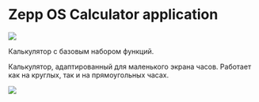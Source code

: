 # Zepp OS Calculator application

![](https://i.ibb.co/VpXkddg/icon.png)

Калькулятор с базовым набором функций.

Калькулятор, адаптированный для маленького экрана часов. Работает как на круглых, так и на прямоугольных часах.

![](https://i.ibb.co/7rPgnfs/calc.jpg)
